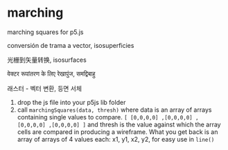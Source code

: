 # marching

marching squares for p5.js

conversión de trama a vector, isosuperficies

光栅到矢量转换, isosurfaces

वेक्टर रूपांतरण के लिए रेखापुंज, समद्विबाहु

래스터 - 벡터 변환, 등면 서체

1. drop the js file into your p5js lib folder
2. call `marchingSquares(data, thresh)` where data is an array of arrays containing single values to compare. `[ [0,0,0,0] ,[0,0,0,0] ,[0,0,0,0] ,[0,0,0,0] ]` and thresh is the value against which the array cells are compared in producing a wireframe. What you get back is an array of arrays of 4 values each: x1, y1, x2, y2, for easy use in `line()`

